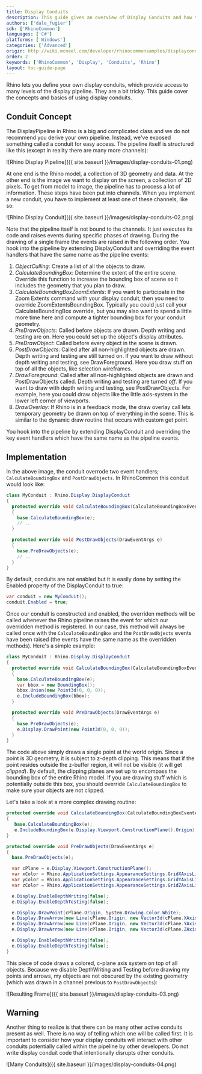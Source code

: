 ```yaml
---
title: Display Conduits
description: This guide gives an overview of Display Conduits and how to use them to access Rhino's display pipeline.
authors: ['dale_fugier']
sdk: ['RhinoCommon']
languages: ['C#']
platforms: ['Windows']
categories: ['Advanced']
origin: http://wiki.mcneel.com/developer/rhinocommonsamples/displayconduit
order: 2
keywords: ['RhinoCommon', 'Display', 'Conduits', 'Rhino']
layout: toc-guide-page
---
```


 
Rhino lets you define your own display conduits, which provide access to many levels of the display pipeline.  They are a bit tricky.  This guide cover the concepts and basics of using display conduits.

## Conduit Concept

The DisplayPipeline in Rhino is a big and complicated class and we do not recommend you derive your own pipeline.  Instead, we've exposed something called a conduit for easy access.  The pipeline itself is structured like this (except in reality there are many more channels):

![Rhino Display Pipeline]({{ site.baseurl }}/images/display-conduits-01.png)

At one end is the Rhino model, a collection of 3D geometry and data.  At the other end is the image we want to display on the screen, a collection of 2D pixels.  To get from model to image, the pipeline has to process a lot of information.  These steps have been put into channels.  When you implement a new conduit, you have to implement at least one of these channels, like so:

![Rhino Display Conduit]({{ site.baseurl }}/images/display-conduits-02.png)

Note that the pipeline itself is not bound to the channels.  It just executes its code and raises events during specific phases of drawing.  During the drawing of a single frame the events are raised in the following order.  You hook into the pipeline by extending DisplayConduit and overriding the event handlers that have the same name as the pipeline events:

1. *ObjectCulling*: Create a list of all the objects to draw.
1. *CalculateBoundingBox*: Determine the extent of the entire scene.  Override this function to increase the bounding box of scene so it includes the geometry that you plan to draw.
1. *CalculateBoundingBoxZoomExtents*: If you want to participate in the Zoom Extents command with your display conduit, then you need to override ZoomExtentsBoundingBox.  Typically you could just call your CalculateBoundingBox override, but you may also want to spend a little more time here and compute a tighter bounding box for your conduit geometry.
1. *PreDrawObjects*: Called before objects are drawn.  Depth writing and testing are on. Here you could set up the object's display attributes.
1. *PreDrawObject*: Called before every object in the scene is drawn.
1. *PostDrawObjects*: Called after all non-highlighted objects are drawn.  Depth writing and testing are still turned on. If you want to draw without depth writing and testing, see DrawForeground.  Here you draw stuff on top of all the objects, like selection wireframes.
1. *DrawForeground*: Called after all non-highlighted objects are drawn and PostDrawObjects called. Depth writing and testing are turned *off*.  If you want to draw with depth writing and testing, see PostDrawObjects.  For example, here you could draw objects like the little axis-system in the lower left corner of viewports.
1. *DrawOverlay*: If Rhino is in a feedback mode, the draw overlay call lets temporary geometry be drawn on top of everything in the scene.  This is similar to the dynamic draw routine that occurs with custom get point.

You hook into the pipeline by extending DisplayConduit and overriding the key event handlers which have the same name as the pipeline events.

## Implementation

In the above image, the conduit overrode two event handlers; `CalculateBoundingBox` and `PostDrawObjects`. In RhinoCommon this conduit would look like:

```cs
class MyConduit : Rhino.Display.DisplayConduit
{
  protected override void CalculateBoundingBox(CalculateBoundingBoxEventArgs e)
  {
    base.CalculateBoundingBox(e);
    // ..
  }

  protected override void PostDrawObjects(DrawEventArgs e)
  {
    base.PreDrawObjects(e);
    // ..
  }
}
```

By default, conduits are not enabled but it is easily done by setting the Enabled property of the DisplayConduit to true:

```cs
var conduit = new MyConduit();
conduit.Enabled = true;
```

Once our conduit is constructed and enabled, the overriden methods will be called whenever the Rhino pipeline raises the event for which our overridden method is registered.  In our case, this method will always be called once with the `CalculateBoundingBox` and the `PostDrawObjects` events have been raised (the events have the same name as the overridden methods).  Here's a simple example:

```cs
class MyConduit : Rhino.Display.DisplayConduit
{
  protected override void CalculateBoundingBox(CalculateBoundingBoxEventArgs e)
  {
    base.CalculateBoundingBox(e);
    var bbox = new BoundingBox();
    bbox.Union(new Point3d(0, 0, 0));
    e.IncludeBoundingBox(bbox);
  }

  protected override void PreDrawObjects(DrawEventArgs e)
  {
    base.PreDrawObjects(e);
    e.Display.DrawPoint(new Point3d(0, 0, 0));
  }
}
```

The code above simply draws a single point at the world origin. Since a point is 3D geometry, it is subject to z-depth clipping. This means that if the point resides outside the z-buffer region, it will not be visible (it will get *clipped*). By default, the clipping planes are set up to encompass the bounding box of the entire Rhino model.  If you are drawing stuff which is potentially outside this box, you should override `CalculateBoundingBox` to make sure your objects are not clipped.

Let's take a look at a more complex drawing routine:

```cs
protected override void CalculateBoundingBox(CalculateBoundingBoxEventArgs e)
{
   base.CalculateBoundingBox(e);
   e.IncludeBoundingBox(e.Display.Viewport.ConstructionPlane().Origin);
}

protected override void PreDrawObjects(DrawEventArgs e)
{
  base.PreDrawObjects(e);

  var cPlane = e.Display.Viewport.ConstructionPlane();
  var xColor = Rhino.ApplicationSettings.AppearanceSettings.GridXAxisLineColor;
  var yColor = Rhino.ApplicationSettings.AppearanceSettings.GridYAxisLineColor;
  var zColor = Rhino.ApplicationSettings.AppearanceSettings.GridZAxisLineColor;

  e.Display.EnableDepthWriting(false);
  e.Display.EnableDepthTesting(false);

  e.Display.DrawPoint(cPlane.Origin, System.Drawing.Color.White);
  e.Display.DrawArrow(new Line(cPlane.Origin, new Vector3d(cPlane.XAxis) * 10.0), xColor);
  e.Display.DrawArrow(new Line(cPlane.Origin, new Vector3d(cPlane.YAxis) * 10.0), yColor);
  e.Display.DrawArrow(new Line(cPlane.Origin, new Vector3d(cPlane.ZAxis) * 10.0), zColor);

  e.Display.EnableDepthWriting(false);
  e.Display.EnableDepthTesting(false);
}
```

This piece of code draws a colored, c-plane axis system on top of all objects.  Because we disable DepthWriting and Testing before drawing my points and arrows, my objects are not obscured by the existing geometry (which was drawn in a channel previous to `PostDrawObjects`):

![Resulting Frame]({{ site.baseurl }}/images/display-conduits-03.png)

## Warning

Another thing to realize is that there can be many other active conduits present as well.  There is no way of telling which one will be called first.  It is important to consider how your display conduits will interact with other conduits potentially called within the pipeline by other developers.  Do not write display conduit code that intentionally disrupts other conduits.

![Many Conduits]({{ site.baseurl }}/images/display-conduits-04.png)
